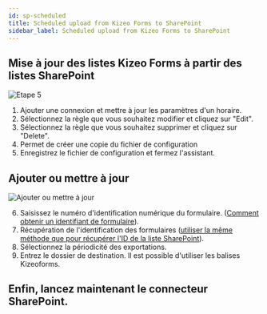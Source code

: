 ```yaml
---
id: sp-scheduled
title: Scheduled upload from Kizeo Forms to SharePoint
sidebar_label: Scheduled upload from Kizeo Forms to SharePoint
---
```


<head>
    <meta name="robots" content="noindex">
</head>

## Mise à jour des listes Kizeo Forms à partir des listes SharePoint

![Etape 5][scheduled-01]

1. Ajouter une connexion et mettre à jour les paramètres d'un horaire.
2. Sélectionnez la règle que vous souhaitez modifier et cliquez sur "Edit".
3. Sélectionnez la règle que vous souhaitez supprimer et cliquez sur "Delete".
4. Permet de créer une copie du fichier de configuration
5. Enregistrez le fichier de configuration et fermez l'assistant.

## Ajouter ou mettre à jour

![Ajouter ou mettre à jour][scheduled-02]

6. Saisissez le numéro d'identification numérique du formulaire. (<a href="https://www.kizeo-forms.com/fr/obtenir-id-formulaire/" target="_blank">Comment obtenir un identifiant de formulaire</a>).
7. Récupération de l'identification des formulaires (<a href="http://localhost:3000/kizeo-forms-documentations/docs/fr/sp-update-list" target="_blank">utiliser la même méthode que pour récupérer l'ID de la liste SharePoint</a>).
8. Sélectionnez la périodicité des exportations.
9. Entrez le dossier de destination. Il est possible d'utiliser les balises Kizeoforms.

## Enfin, lancez maintenant le connecteur SharePoint.

<!-- ************************** -->
<!-- ***** Pictures List ****** --> 
<!-- ************************** -->

[scheduled-01]: /kizeo-forms-documentations/img/sp/en/scheduled-01.png
[scheduled-02]: /kizeo-forms-documentations/img/sp/en/scheduled-02.png
